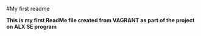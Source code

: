#My first readme

**This is my first ReadMe file created from VAGRANT as part of the project on ALX SE program**
